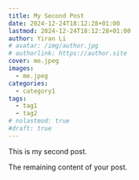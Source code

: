 ```yaml
---
title: My Second Post
date: 2024-12-24T18:12:28+01:00
lastmod: 2024-12-24T18:12:28+01:00
author: Yiran Li
# avatar: /img/author.jpg
# authorlink: https://author.site
cover: me.jpeg
images:
  - me.jpeg
categories:
  - category1
tags:
  - tag1
  - tag2
# nolastmod: true
#draft: true
---
```


This is my second post.

<!--more-->

The remaining content of your post.
